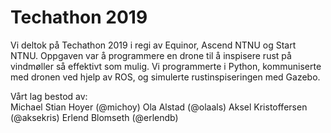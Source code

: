 # Techathon 2019

Vi deltok på Techathon 2019 i regi av Equinor, Ascend NTNU og Start NTNU.
Oppgaven var å programmere en drone til å inspisere rust på vindmøller så effektivt som mulig.
Vi programmerte i Python, kommuniserte med dronen ved hjelp av ROS, og simulerte rustinspiseringen med Gazebo.

Vårt lag bestod av: \
Michael Stian Hoyer (@michoy)
Ola Alstad (@olaals)
Aksel Kristoffersen (@aksekris)
Erlend Blomseth (@erlendb)
